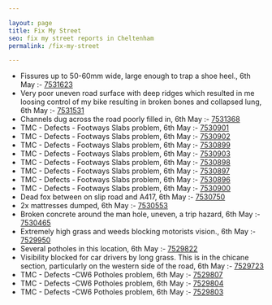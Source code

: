 ```yaml
---

layout: page
title: Fix My Street
seo: fix my street reports in Cheltenham
permalink: /fix-my-street

---
```


<!-- fix_marker starts -->

- Fissures up to 50-60mm wide, large enough to trap a shoe heel., 6th May :- [7531623](https://www.fixmystreet.com/report/7531623)
- Very poor uneven road surface with deep ridges which resulted in me loosing control of my bike resulting in broken bones and collapsed lung, 6th May :- [7531531](https://www.fixmystreet.com/report/7531531)
- Channels dug across the road poorly filled in, 6th May :- [7531368](https://www.fixmystreet.com/report/7531368)
- TMC - Defects - Footways Slabs problem, 6th May :- [7530901](https://www.fixmystreet.com/report/7530901)
- TMC - Defects - Footways Slabs problem, 6th May :- [7530902](https://www.fixmystreet.com/report/7530902)
- TMC - Defects - Footways Slabs problem, 6th May :- [7530899](https://www.fixmystreet.com/report/7530899)
- TMC - Defects - Footways Slabs problem, 6th May :- [7530903](https://www.fixmystreet.com/report/7530903)
- TMC - Defects - Footways Slabs problem, 6th May :- [7530898](https://www.fixmystreet.com/report/7530898)
- TMC - Defects - Footways Slabs problem, 6th May :- [7530897](https://www.fixmystreet.com/report/7530897)
- TMC - Defects - Footways Slabs problem, 6th May :- [7530896](https://www.fixmystreet.com/report/7530896)
- TMC - Defects - Footways Slabs problem, 6th May :- [7530900](https://www.fixmystreet.com/report/7530900)
- Dead fox between on slip road and A417, 6th May :- [7530750](https://www.fixmystreet.com/report/7530750)
- 2x mattresses dumped, 6th May :- [7530553](https://www.fixmystreet.com/report/7530553)
- Broken concrete around the man hole, uneven, a trip hazard, 6th May :- [7530465](https://www.fixmystreet.com/report/7530465)
- Extremely high grass and weeds blocking motorists vision., 6th May :- [7529950](https://www.fixmystreet.com/report/7529950)
- Several potholes in this location, 6th May :- [7529822](https://www.fixmystreet.com/report/7529822)
- Visibility blocked for car drivers by long grass. This is in the chicane section, particularly on the western side of the road, 6th May :- [7529723](https://www.fixmystreet.com/report/7529723)
- TMC - Defects -CW6 Potholes  problem, 6th May :- [7529807](https://www.fixmystreet.com/report/7529807)
- TMC - Defects -CW6 Potholes  problem, 6th May :- [7529804](https://www.fixmystreet.com/report/7529804)
- TMC - Defects -CW6 Potholes  problem, 6th May :- [7529803](https://www.fixmystreet.com/report/7529803)

<!-- fix_marker ends -->